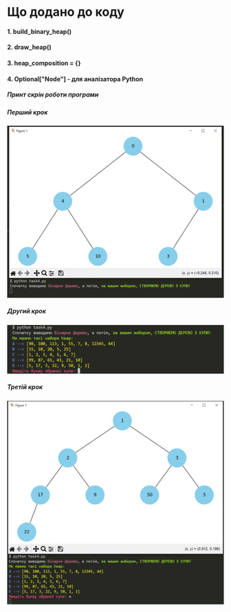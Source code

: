 # Що додано до коду

#### 1. build_binary_heap()
#### 2. draw_heap()
#### 3. heap_composition = {}
#### 4. Optional["Node"] - для аналізатора Python


##### Принт скрін роботи програми

##### Перший крок

![first_step](assets_task4/first_step.png)

##### Другий крок

![second_step](assets_task4/second_step.png)

##### Третій крок

![third_step](assets_task4/third_step.png)